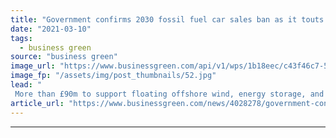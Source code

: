 ```yaml
---
title: "Government confirms 2030 fossil fuel car sales ban as it touts new £20m EV funding package"
date: "2021-03-10"
tags: 
  - business green
source: "business green"
image_url: "https://www.businessgreen.com/api/v1/wps/1b18eec/c43f46c7-5d47-45a7-ba5c-31cbdde70f7e/3/iStock-1183367421-electric-vehicle-charge-points-185x114.jpg"
image_fp: "/assets/img/post_thumbnails/52.jpg"
lead: "
 More than £90m to support floating offshore wind, energy storage, and biomass has also been confirmed following last week's Budget ..."
article_url: "https://www.businessgreen.com/news/4028278/government-confirms-2030-fossil-fuel-car-sales-ban-touts-gbp20m-ev-funding-package"
---
```


---
